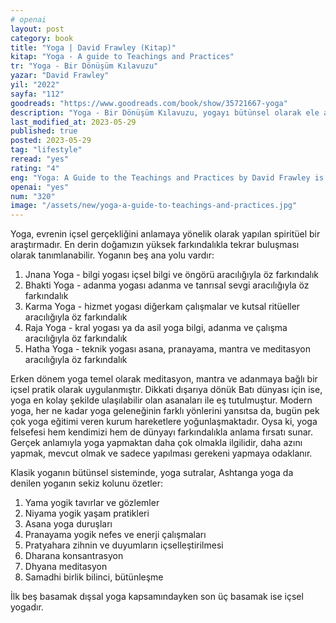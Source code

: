 ```yaml
---
# openai
layout: post
category: book
title: "Yoga | David Frawley (Kitap)"
kitap: "Yoga - A guide to Teachings and Practices"
tr: "Yoga - Bir Dönüşüm Kılavuzu"
yazar: "David Frawley"
yil: "2022"
sayfa: "112"
goodreads: "https://www.goodreads.com/book/show/35721667-yoga"
description: "Yoga - Bir Dönüşüm Kılavuzu, yogayı bütünsel olarak ele alıyor. Rehber niteliğindeki bu kitap, yoga ile ilgili teknikleri ve kavramları açıklıyor."
last_modified_at: 2023-05-29
published: true
posted: 2023-05-29
tag: "lifestyle"
reread: "yes"
rating: "4"
eng: "Yoga: A Guide to the Teachings and Practices by David Frawley is a comprehensive book that explores the essence of yoga. Drawing on his extensive knowledge of ancient yogic texts and practices, Frawley provides readers with a profound understanding of the philosophy, principles and techniques of yoga. Exploring topics such as asanas (postures), pranayama (breathing exercises), meditation and the spiritual dimensions of yoga, the book serves as a practical guide for beginners and experienced practitioners alike. "
openai: "yes"
num: "320"
image: "/assets/new/yoga-a-guide-to-teachings-and-practices.jpg"
---
```


Yoga, evrenin içsel gerçekliğini anlamaya yönelik olarak yapılan spiritüel bir araştırmadır. En derin doğamızın yüksek farkındalıkla tekrar buluşması olarak tanımlanabilir. Yoganın beş ana yolu vardır:

1. Jnana Yoga - bilgi yogası
   içsel bilgi ve öngörü aracılığıyla öz farkındalık
2. Bhakti Yoga - adanma yogası
   adanma ve tanrısal sevgi aracılığıyla öz farkındalık
3. Karma Yoga - hizmet yogası
   diğerkam çalışmalar ve kutsal ritüeller aracılığıyla öz farkındalık
4. Raja Yoga - kral yogası ya da asil yoga
   bilgi, adanma ve çalışma aracılığıyla öz farkındalık
5. Hatha Yoga - teknik yogası
   asana, pranayama, mantra ve meditasyon aracılığıyla öz farkındalık

Erken dönem yoga temel olarak meditasyon, mantra ve adanmaya bağlı bir içsel pratik olarak uygulanmıştır. Dikkati dışarıya dönük Batı dünyası için ise, yoga en kolay şekilde ulaşılabilir olan asanaları ile eş tutulmuştur. Modern yoga, her ne kadar yoga geleneğinin farklı yönlerini yansıtsa da, bugün pek çok yoga eğitimi veren kurum hareketlere yoğunlaşmaktadır. Oysa ki, yoga felsefesi hem kendimizi hem de dünyayı farkındalıkla anlama fırsatı sunar. Gerçek anlamıyla yoga yapmaktan daha çok olmakla ilgilidir, daha azını yapmak, mevcut olmak ve sadece yapılması gerekeni yapmaya odaklanır.

Klasik yoganın bütünsel sisteminde, yoga sutralar, Ashtanga yoga da denilen yoganın sekiz kolunu özetler:

1. Yama
   yogik tavırlar ve gözlemler
2. Niyama
   yogik yaşam pratikleri
3. Asana
   yoga duruşları
4. Pranayama
   yogik nefes ve enerji çalışmaları
5. Pratyahara
   zihnin ve duyumların içselleştirilmesi
6. Dharana
   konsantrasyon
7. Dhyana
   meditasyon
8. Samadhi
   birlik bilinci, bütünleşme

İlk beş basamak dışsal yoga kapsamındayken son üç basamak ise içsel yogadır.
